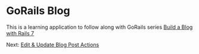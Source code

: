 # GoRails Blog

This is a learning application to follow along with GoRails series 
[Build a Blog with Rails 7](https://gorails.com/series/build-a-blog-with-rails-7)


Next: [Edit & Update Blog Post Actions](https://gorails.com/episodes/edit-and-update-blog-post-actions)

